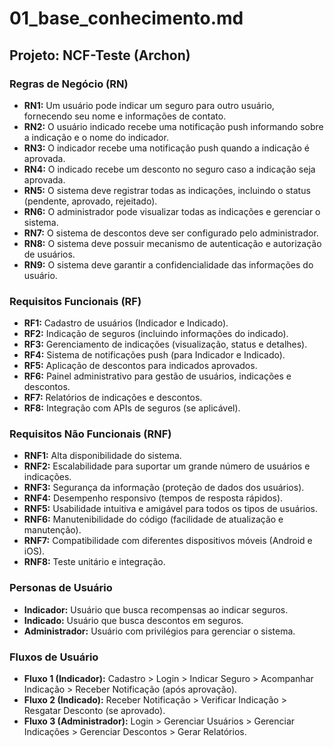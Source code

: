 # 01_base_conhecimento.md

## Projeto: NCF-Teste (Archon)

### Regras de Negócio (RN)

* **RN1:** Um usuário pode indicar um seguro para outro usuário, fornecendo seu nome e informações de contato.
* **RN2:** O usuário indicado recebe uma notificação push informando sobre a indicação e o nome do indicador.
* **RN3:** O indicador recebe uma notificação push quando a indicação é aprovada.
* **RN4:** O indicado recebe um desconto no seguro caso a indicação seja aprovada.
* **RN5:** O sistema deve registrar todas as indicações, incluindo o status (pendente, aprovado, rejeitado).
* **RN6:**  O administrador pode visualizar todas as indicações e gerenciar o sistema.
* **RN7:**  O sistema de descontos deve ser configurado pelo administrador.
* **RN8:** O sistema deve possuir mecanismo de autenticação e autorização de usuários.
* **RN9:**  O sistema deve garantir a confidencialidade das informações do usuário.


### Requisitos Funcionais (RF)

* **RF1:** Cadastro de usuários (Indicador e Indicado).
* **RF2:**  Indicação de seguros (incluindo informações do indicado).
* **RF3:**  Gerenciamento de indicações (visualização, status e detalhes).
* **RF4:** Sistema de notificações push (para Indicador e Indicado).
* **RF5:**  Aplicação de descontos para indicados aprovados.
* **RF6:**  Painel administrativo para gestão de usuários, indicações e descontos.
* **RF7:** Relatórios de indicações e descontos.
* **RF8:**  Integração com APIs de seguros (se aplicável).


### Requisitos Não Funcionais (RNF)

* **RNF1:** Alta disponibilidade do sistema.
* **RNF2:**  Escalabilidade para suportar um grande número de usuários e indicações.
* **RNF3:**  Segurança da informação (proteção de dados dos usuários).
* **RNF4:**  Desempenho responsivo (tempos de resposta rápidos).
* **RNF5:**  Usabilidade intuitiva e amigável para todos os tipos de usuários.
* **RNF6:**  Manutenibilidade do código (facilidade de atualização e manutenção).
* **RNF7:**  Compatibilidade com diferentes dispositivos móveis (Android e iOS).
* **RNF8:**  Teste unitário e integração.


### Personas de Usuário

* **Indicador:** Usuário que busca recompensas ao indicar seguros.
* **Indicado:** Usuário que busca descontos em seguros.
* **Administrador:** Usuário com privilégios para gerenciar o sistema.


### Fluxos de Usuário

* **Fluxo 1 (Indicador):** Cadastro > Login > Indicar Seguro > Acompanhar Indicação > Receber Notificação (após aprovação).
* **Fluxo 2 (Indicado):** Receber Notificação > Verificar Indicação > Resgatar Desconto (se aprovado).
* **Fluxo 3 (Administrador):** Login > Gerenciar Usuários > Gerenciar Indicações > Gerenciar Descontos > Gerar Relatórios.

